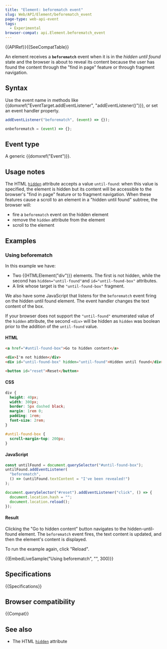 ```yaml
---
title: "Element: beforematch event"
slug: Web/API/Element/beforematch_event
page-type: web-api-event
tags:
  - Experimental
browser-compat: api.Element.beforematch_event
---
```


{{APIRef}}{{SeeCompatTable}}

An element receives a **`beforematch`** event when it is in the _hidden until found_ state and the browser is about to reveal its content because the user has found the content through the "find in page" feature or through fragment navigation.

## Syntax

Use the event name in methods like {{domxref("EventTarget.addEventListener", "addEventListener()")}}, or set an event handler property.

```js
addEventListener("beforematch", (event) => {});

onbeforematch = (event) => {};
```

## Event type

A generic {{domxref("Event")}}.

## Usage notes

The HTML [`hidden`](/en-US/docs/Web/HTML/Global_attributes/hidden) attribute accepts a value `until-found`: when this value is specified, the element is hidden but its content will be accessible to the browser's "find in page" feature or to fragment navigation. When these features cause a scroll to an element in a "hidden until found" subtree, the browser will:

- fire a `beforematch` event on the hidden element
- remove the `hidden` attribute from the element
- scroll to the element

## Examples

### Using beforematch

In this example we have:

- Two {{HTMLElement("div")}} elements. The first is not hidden, while the second has `hidden="until-found"`and `id="until-found-box"` attributes.
- A link whose target is the `"until-found-box"` fragment.

We also have some JavaScript that listens for the `beforematch` event firing on the hidden until found element. The event handler changes the text content of the box.

If your browser does not support the `"until-found"` enumerated value of the `hidden` attribute, the second `<div>` will be hidden as `hidden` was boolean prior to the addition of the `until-found` value.

#### HTML

```html
<a href="#until-found-box">Go to hidden content</a>

<div>I'm not hidden</div>
<div id="until-found-box" hidden="until-found">Hidden until found</div>
```

```html hidden
<button id="reset">Reset</button>
```

#### CSS

```css
div {
  height: 40px;
  width: 300px;
  border: 5px dashed black;
  margin: 1rem 0;
  padding: 1rem;
  font-size: 2rem;
}
```

```css hidden
#until-found-box {
  scroll-margin-top: 200px;
}
```

#### JavaScript

```js
const untilFound = document.querySelector("#until-found-box");
untilFound.addEventListener(
  "beforematch",
  () => (untilFound.textContent = "I've been revealed!")
);
```

```js hidden
document.querySelector("#reset").addEventListener("click", () => {
  document.location.hash = "";
  document.location.reload();
});
```

#### Result

Clicking the "Go to hidden content" button navigates to the hidden-until-found element. The `beforematch` event fires, the text content is updated, and then the element's content is displayed.

To run the example again, click "Reload".

{{EmbedLiveSample("Using beforematch", "", 300)}}

## Specifications

{{Specifications}}

## Browser compatibility

{{Compat}}

## See also

- The HTML [`hidden`](/en-US/docs/Web/HTML/Global_attributes/hidden) attribute

